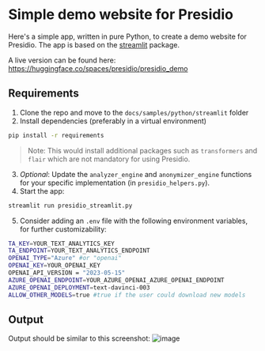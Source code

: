 # Simple demo website for Presidio
Here's a simple app, written in pure Python, to create a demo website for Presidio.
The app is based on the [streamlit](https://streamlit.io/) package.

A live version can be found here: https://huggingface.co/spaces/presidio/presidio_demo

## Requirements
1. Clone the repo and move to the `docs/samples/python/streamlit` folder
2. Install dependencies (preferably in a virtual environment)

```sh
pip install -r requirements
```
> Note: This would install additional packages such as `transformers` and `flair` which are not mandatory for using Presidio.

3. *Optional*: Update the `analyzer_engine` and `anonymizer_engine` functions for your specific implementation (in `presidio_helpers.py`).
4. Start the app:

```sh
streamlit run presidio_streamlit.py
```

5. Consider adding an `.env` file with the following environment variables, for further customizability:
```sh
TA_KEY=YOUR_TEXT_ANALYTICS_KEY
TA_ENDPOINT=YOUR_TEXT_ANALYTICS_ENDPOINT
OPENAI_TYPE="Azure" #or "openai"
OPENAI_KEY=YOUR_OPENAI_KEY
OPENAI_API_VERSION = "2023-05-15"
AZURE_OPENAI_ENDPOINT=YOUR_AZURE_OPENAI_AZURE_OPENAI_ENDPOINT
AZURE_OPENAI_DEPLOYMENT=text-davinci-003
ALLOW_OTHER_MODELS=true #true if the user could download new models
```
## Output
Output should be similar to this screenshot:
![image](https://github.com/microsoft/presidio/assets/3776619/7d0eadf1-e750-4747-8b59-8203aa43cac8)
